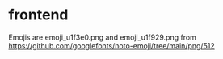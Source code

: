 # frontend

Emojis are emoji_u1f3e0.png and emoji_u1f929.png from https://github.com/googlefonts/noto-emoji/tree/main/png/512
